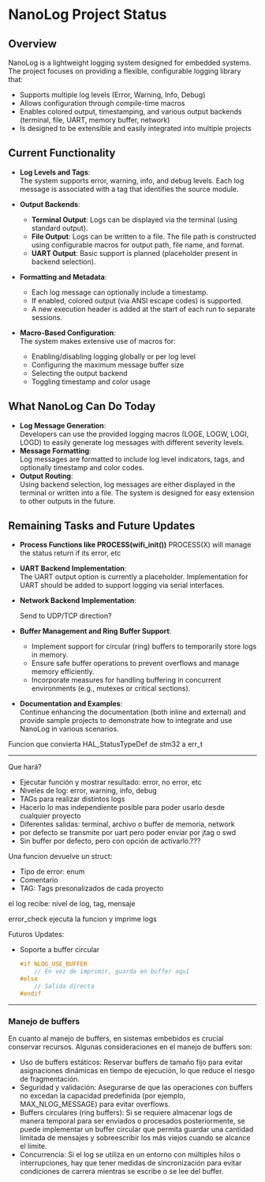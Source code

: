 # NanoLog Project Status

## Overview

NanoLog is a lightweight logging system designed for embedded systems. The project focuses on providing a flexible, configurable logging library that:

- Supports multiple log levels (Error, Warning, Info, Debug)
- Allows configuration through compile-time macros
- Enables colored output, timestamping, and various output backends (terminal, file, UART, memory buffer, network)
- Is designed to be extensible and easily integrated into multiple projects

## Current Functionality

- **Log Levels and Tags**:  
  The system supports error, warning, info, and debug levels. Each log message is associated with a tag that identifies the source module.

- **Output Backends**:  
  - **Terminal Output**: Logs can be displayed via the terminal (using standard output).
  - **File Output**: Logs can be written to a file. The file path is constructed using configurable macros for output path, file name, and format.
  - **UART Output**: Basic support is planned (placeholder present in backend selection).
  
- **Formatting and Metadata**:  
  - Each log message can optionally include a timestamp.
  - If enabled, colored output (via ANSI escape codes) is supported.
  - A new execution header is added at the start of each run to separate sessions.

- **Macro-Based Configuration**:  
  The system makes extensive use of macros for:
  - Enabling/disabling logging globally or per log level
  - Configuring the maximum message buffer size
  - Selecting the output backend
  - Toggling timestamp and color usage

## What NanoLog Can Do Today

- **Log Message Generation**:  
  Developers can use the provided logging macros (LOGE, LOGW, LOGI, LOGD) to easily generate log messages with different severity levels.  
- **Message Formatting**:  
  Log messages are formatted to include log level indicators, tags, and optionally timestamp and color codes.
- **Output Routing**:  
  Using backend selection, log messages are either displayed in the terminal or written into a file. The system is designed for easy extension to other outputs in the future.

## Remaining Tasks and Future Updates

- **Process Functions like PROCESS(wifi_init())**
PROCESS(X) will manage the status return if its error, etc

- **UART Backend Implementation**:  
  The UART output option is currently a placeholder. Implementation for UART should be added to support logging via serial interfaces.

- **Network Backend Implementation**:

    Send to UDP/TCP direction?

- **Buffer Management and Ring Buffer Support**:  
  - Implement support for circular (ring) buffers to temporarily store logs in memory.
  - Ensure safe buffer operations to prevent overflows and manage memory efficiently.
  - Incorporate measures for handling buffering in concurrent environments (e.g., mutexes or critical sections).

- **Documentation and Examples**:  
  Continue enhancing the documentation (both inline and external) and provide sample projects to demonstrate how to integrate and use NanoLog in various scenarios.

Funcion que convierta HAL_StatusTypeDef de stm32 a err_t

-------

Que hará?

- Ejecutar función y mostrar resultado: error, no error, etc 
- Niveles de log: error, warning, info, debug
- TAGs para realizar distintos logs
- Hacerlo lo mas independiente posible para poder usarlo desde cualquier proyecto
- Diferentes salidas: terminal, archivo o buffer de memoria, network
- por defecto se transmite por uart pero poder enviar por jtag o swd
- Sin buffer por defecto, pero con opción de activarlo.???

Una funcion devuelve un struct:

- Tipo de error: enum
- Comentario
- TAG: Tags presonalizados de cada proyecto


el log recibe: nivel de log, tag, mensaje

error_check ejecuta la funcion y imprime logs


Futuros Updates:

- Soporte a buffer circular

    ```c
    #if NLOG_USE_BUFFER
        // En vez de imprimir, guarda en buffer aquí
    #else
        // Salida directa
    #endif
    ```

--------
### Manejo de buffers 

En cuanto al manejo de buffers, en sistemas embebidos es crucial conservar recursos. Algunas consideraciones en el manejo de buffers son:

- Uso de buffers estáticos: Reservar buffers de tamaño fijo para evitar asignaciones dinámicas en tiempo de ejecución, lo que reduce el riesgo de fragmentación.
- Seguridad y validación: Asegurarse de que las operaciones con buffers no excedan la capacidad predefinida (por ejemplo, MAX_NLOG_MESSAGE) para evitar overflows.
- Buffers circulares (ring buffers): Si se requiere almacenar logs de manera temporal para ser enviados o procesados posteriormente, se puede implementar un buffer circular que permita guardar una cantidad limitada de mensajes y sobreescribir los más viejos cuando se alcance el límite.
- Concurrencia: Si el log se utiliza en un entorno con múltiples hilos o interrupciones, hay que tener medidas de sincronización para evitar condiciones de carrera mientras se escribe o se lee del buffer.